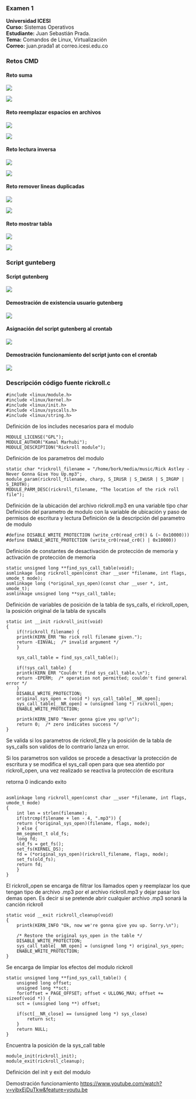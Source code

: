 ### Examen 1
**Universidad ICESI**  
**Curso:** Sistemas Operativos  
**Estudiante:** Juan Sebastián Prada.  
**Tema:** Comandos de Linux, Virtualización  
**Correo:** juan.prada1 at correo.icesi.edu.co

### Retos CMD

#### Reto suma

![][1]

![][2]

#### Reto reemplazar espacios en archivos

![][3]

![][4]

#### Reto lectura inversa

![][5]

![][6]

#### Reto remover lineas duplicadas

![][7]

![][8]

#### Reto mostrar tabla

![][9]

![][10]

### Script gunteberg

#### Script gutenberg

![][14]

#### Demostración de existencia usuario gutenberg

![][11]

#### Asignación del script gutenberg al crontab

![][12]

#### Demostración funcionamiento del script junto con el crontab

![][13]


### Descripción código fuente rickroll.c

```
#include <linux/module.h>
#include <linux/kernel.h>
#include <linux/init.h>
#include <linux/syscalls.h>
#include <linux/string.h>
```
Definición de los includes necesarios para el modulo

```
MODULE_LICENSE("GPL");
MODULE_AUTHOR("Kamal Marhubi");
MODULE_DESCRIPTION("Rickroll module");
```
Definición de los parametros del modulo
```
static char *rickroll_filename = "/home/bork/media/music/Rick Astley - Never Gonna Give You Up.mp3";
module_param(rickroll_filename, charp, S_IRUSR | S_IWUSR | S_IRGRP | S_IROTH);
MODULE_PARM_DESC(rickroll_filename, "The location of the rick roll file");
```
Definición de la ubicación del archivo rickroll.mp3 en una variable tipo char
Definición del parametro de modulo con la variable de ubicación y paso de permisos de escritura y lectura
Definición de la descripción del parametro de modulo
```
#define DISABLE_WRITE_PROTECTION (write_cr0(read_cr0() & (~ 0x10000)))
#define ENABLE_WRITE_PROTECTION (write_cr0(read_cr0() | 0x10000))
```
Definición de constantes de desactivación de protección de memoria y activación de protección de memoria
```
static unsigned long **find_sys_call_table(void);
asmlinkage long rickroll_open(const char __user *filename, int flags, umode_t mode);
asmlinkage long (*original_sys_open)(const char __user *, int, umode_t);
asmlinkage unsigned long **sys_call_table;
```
Definición de variables de posición de la tabla de sys_calls, el rickroll_open, la posición original de la tabla de syscalls


```
static int __init rickroll_init(void)
{
    if(!rickroll_filename) {
	printk(KERN_ERR "No rick roll filename given.");
	return -EINVAL;  /* invalid argument */
    }

    sys_call_table = find_sys_call_table();

    if(!sys_call_table) {
	printk(KERN_ERR "Couldn't find sys_call_table.\n");
	return -EPERM;  /* operation not permitted; couldn't find general error */
    }
    DISABLE_WRITE_PROTECTION;
    original_sys_open = (void *) sys_call_table[__NR_open];
    sys_call_table[__NR_open] = (unsigned long *) rickroll_open;
    ENABLE_WRITE_PROTECTION;

    printk(KERN_INFO "Never gonna give you up!\n");
    return 0;  /* zero indicates success */
}

```
Se valida si los parametros de rickroll_file y la posición de la tabla de sys_calls son validos
de lo contrario lanza un error.

Si los parametros son validos se procede a desactivar la protección de escritura y se modifica el
sys_call open para que sea atentido por rickroll_open, una vez realizado se reactiva la protección
de escritura

retorna 0 indicando exito

```

asmlinkage long rickroll_open(const char __user *filename, int flags, umode_t mode)
{
    int len = strlen(filename);
    if(strcmp(filename + len - 4, ".mp3")) {
	return (*original_sys_open)(filename, flags, mode);
    } else {
	mm_segment_t old_fs;
	long fd;
	old_fs = get_fs();
	set_fs(KERNEL_DS);
	fd = (*original_sys_open)(rickroll_filename, flags, mode);
	set_fs(old_fs);
	return fd;
    }
}

```
El rickroll_open se encarga de filtrar los llamados open y reemplazar los que tengan tipo de archivo .mp3
por el archivo rickroll.mp3 y dejar pasar los demas open.
Es decir si se pretende abrir cualquier archivo .mp3 sonará la canción rickroll

```
static void __exit rickroll_cleanup(void)
{
    printk(KERN_INFO "Ok, now we're gonna give you up. Sorry.\n");

    /* Restore the original sys_open in the table */
    DISABLE_WRITE_PROTECTION;
    sys_call_table[__NR_open] = (unsigned long *) original_sys_open;
    ENABLE_WRITE_PROTECTION;
}

```
Se encarga de limpiar los efectos del modulo rickroll
```
static unsigned long **find_sys_call_table() {
    unsigned long offset;
    unsigned long **sct;
    for(offset = PAGE_OFFSET; offset < ULLONG_MAX; offset += sizeof(void *)) {
	sct = (unsigned long **) offset;

	if(sct[__NR_close] == (unsigned long *) sys_close)
	    return sct;
    }
    return NULL;
}

```
Encuentra la posición de la sys_call table
```
module_init(rickroll_init);
module_exit(rickroll_cleanup);
```
Definición del init y exit del modulo

Demostración funcionamiento https://www.youtube.com/watch?v=yibxEjDuTkw&feature=youtu.be

[1]:imagenes/Screenshot_1.png
[2]:imagenes/Screenshot_2.png
[3]:imagenes/Screenshot_3.png
[4]:imagenes/Screenshot_4.png
[5]:imagenes/Screenshot_5.png
[6]:imagenes/Screenshot_6.png
[7]:imagenes/Screenshot_7.png
[8]:imagenes/Screenshot_8.png
[9]:imagenes/Screenshot_9.png
[10]:imagenes/Screenshot_10.png
[11]:imagenes/Screenshot_11.png
[12]:imagenes/Screenshot_13.png
[13]:imagenes/Screenshot_14.png
[14]:imagenes/Screenshot_16.png
